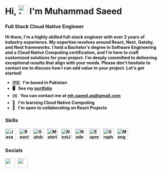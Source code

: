 <h1> <strong>Hi,
<img src="https://user-images.githubusercontent.com/18350557/176309783-0785949b-9127-417c-8b55-ab5a4333674e.gif" alt="hey" width="30">  I'm Muhammad Saeed<strong/> </h1>

<h3> Full Stack Cloud Native Engineer</h3>

Hi there, I'm a highly skilled full-stack engineer with over 2 years of industry experience. My expertise revolves around React, Next, Gatsby, and Nest frameworks. I hold a Bachelor's degree in Software Engineering and a Cloud Native Computing certification, and I'm here to craft customized solutions for your project. I'm deeply committed to delivering exceptional results that align with your needs. Please don't hesitate to contact me to discuss how I can add value to your project. Let's get started!

* 🇵🇰 &nbsp; I'm based in Pakistan
* 🖥️ &nbsp; See my <a href="https://mhsaeed.netlify.app" target="_blank">portfolio</a>
* ✉️ &nbsp; You can contact me at [mh.saeed.aq@gmail.com](https://mail.google.com/mail/u/0/#inbox?compose=GTvVlcRwRCcVVsDQgTldDRXknBxbjbMnlcjsQNSvcqGLpMgshFbDMHBPDjlNpSLwMFSBVcWSsVZMM)
* 🧠 &nbsp; I'm learning Cloud Native Computing
* 🤝 &nbsp; I'm open to collaborating on React Projects

### Skills

<p align="left">

<a href="https://developer.mozilla.org/en-US/docs/Web/JavaScript" target="_blank" rel="noreferrer"><img src="https://raw.githubusercontent.com/danielcranney/readme-generator/main/public/icons/skills/javascript-colored.svg" width="36" height="36" alt="JavaScript" /></a> &nbsp;
<a href="https://reactjs.org/" target="_blank" rel="noreferrer"><img src="https://raw.githubusercontent.com/danielcranney/readme-generator/main/public/icons/skills/react-colored.svg" width="36" height="36" alt="React" /></a> &nbsp;
<a href="https://www.gatsbyjs.com/" target="_blank" rel="noreferrer"><img src="https://raw.githubusercontent.com/danielcranney/readme-generator/main/public/icons/skills/gatsby-colored.svg" width="36" height="36" alt="Gatsby" /></a> &nbsp;
<a href="https://mui.com/" target="_blank" rel="noreferrer"><img src="https://raw.githubusercontent.com/danielcranney/readme-generator/main/public/icons/skills/materialui-colored.svg" width="36" height="36" alt="Material UI" /></a> &nbsp;
<a href="https://www.nestjs.com/" target="_blank" rel="noreferrer"><img src="https://raw.githubusercontent.com/danielcranney/readme-generator/main/public/icons/skills/nestjs-colored.svg" width="36" height="36" alt="NestJs" /></a> &nbsp;
<a href="https://nodejs.org/en/" target="_blank" rel="noreferrer"><img src="https://raw.githubusercontent.com/danielcranney/readme-generator/main/public/icons/skills/nodejs-colored.svg" width="36" height="36" alt="NodeJS" /></a> &nbsp;
<a href="https://expressjs.com/" target="_blank" rel="noreferrer"><img src="https://raw.githubusercontent.com/danielcranney/readme-generator/main/public/icons/skills/express.svg" width="36" height="36"  alt="Express" /></a> &nbsp;
<a href="https://graphql.org/" target="_blank" rel="noreferrer"><img src="https://raw.githubusercontent.com/danielcranney/readme-generator/main/public/icons/skills/graphql-colored.svg" width="36" height="36" alt="GraphQL" /></a> &nbsp;
<a href="https://www.mongodb.com/" target="_blank" rel="noreferrer"><img src="https://raw.githubusercontent.com/danielcranney/readme-generator/main/public/icons/skills/mongodb-colored.svg" width="36" height="36" alt="MongoDB" /></a> &nbsp;

</p>

### Socials

<a href="https://www.linkedin.com/in/mh-saeed" target="_blank" rel="noreferrer"><img src="https://raw.githubusercontent.com/danielcranney/readme-generator/main/public/icons/socials/linkedin.svg" width="32" height="32" /></a> &nbsp;
<a href="https://www.stackoverflow.com/users/12289964" target="_blank" rel="noreferrer"><img src="https://raw.githubusercontent.com/danielcranney/readme-generator/main/public/icons/socials/stackoverflow.svg" width="32" height="32" /></a>  &nbsp;

